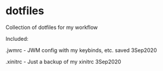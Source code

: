 # dotfiles
Collection of dotfiles for my workflow

Included:

.jwmrc - JWM config with my keybinds, etc. saved 3Sep2020

.xinitrc - Just a backup of my xinitrc 3Sep2020
